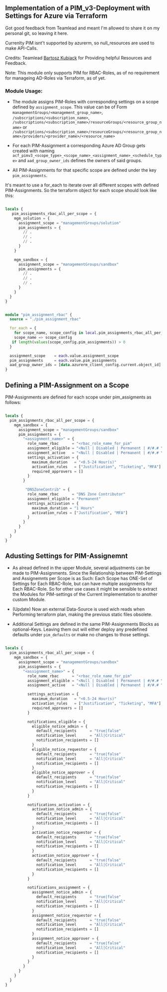 ## Implementation of a PIM_v3-Deployment with Settings for Azure via Terraform
Got good feedback from Teamlead and meant I'm allowed to share it on my personal git, so leaving it here.

Currenlty PIM isnt't supported by azurerm, so null_resources are used to make API-Calls.

Credits: Teamlead [Bartosz Kubiack](https://www.linkedin.com/mwlite/in/bartoszkubiak-it)
for Providing helpful Resources and Feedback.

Note: 
This module only supports PIM for RBAC-Roles, as of no requirement for manageing AD-Roles via Terraform, as of yet.

### Module Usage:

- The module assigns PIM-Roles with corresponding settings on a scope defined by `assignment_scope`. This value can be of Form `managementGroups/<management_group_name>`, `/subscriptions/<subscription_name>`, `/subscriptions/<subscription_name>/resourceGroups/<resource_group_name>` or `/subscriptions/<subscription_name>/resourceGroups/<resource_group_name>/providers/<provider_name>/<resource_name>`

- For each PIM-Assignment a corresponding Azure AD Group gets created with naming `acf_pimv3_<scope_type>_<scope_name>_<assignment_name>_<schedule_type>` and `aad_group_owner_ids` defines the owners of said groups.

- All PIM-Assignments for that specific scope are defined under the key `pim_assignments`.


It's meant to use a for_each to iterate over all different scopes with defined PIM-Assignments. So the terraform object for each scope should look like this:


```terraform

locals {
   pim_assignments_rbac_all_per_scope = {
    mgm_solution = {
      assignment_scope = "managementGroups/solution"
      pim_assignments = {
        // .
        // .
        // .
      }
    }

    mgm_sandbox = {
      assignment_scope = "managementGroups/sandbox"
      pim_assignments = {
        // .
        // .
        // .
      }
    }
  }
}


module "pim_assignment_rbac" {
  source = "./pim_assignment_rbac"

  for_each = {
    for scope_name, scope_config in local.pim_assignments_rbac_all_per_scope :
    scope_name => scope_config
   if length(values(scope_config.pim_assignments)) > 0
  }

  assignment_scope    = each.value.assignment_scope
  pim_assignments     = each.value.pim_assignments
  aad_group_owner_ids = [data.azurerm_client_config.current.object_id]
}

```



## Defining a PIM-Assignment on a Scope

PIM-Assignments are defined for each scope under pim_assigments as follows:

```terraform

locals {
  pim_assignments_rbac_all_per_scope = {
    mgm_sandbox = {
      assignment_scope = "managementGroups/sandbox"
      pim_assignments = {
        "<assignment_name>" = {
          role_name_rbac      = "<rbac_role_name_for_pim"
          assignment_eligible = "<Null | Disabled | Permanent | #/#.# Year(s) | #/#.# Month(s) | #/#.# Day(s)" // Assignment length for eligible assignments
          assignment_active   = "<Null | Disabled | Permanent | #/#.# Year(s) | #/#.# Month(s) | #/#.# Day(s)" // Assignment length for active assignments (can be 1 Month(s) or 1.5 Month(s), etc.)
          settings_activation = {
            maximum_duration   = "<0.5-24 Hour(s)"                     // Maximum Activation length for eligible assignment activations
            activation_rules   = ["Justification", "Ticketing", "MFA"] // Activation Rules for eligible assignment activations
            required_approvers = []                                    // Email_list|aad_group_names of additional required approvers
          }
        }

         "DNSZoneContrib" = {
          role_name_rbac      = "DNS Zone Contributor"
          assignment_eligible = "Permanent"
          settings_activation = {
            maximum_duration = "1 Hours"
            activation_rules = ["Justification", "MFA"]
          }
        }
      }
    }
  }
}

```




## Adusting Settings for PIM-Assignemnt

- As alread defined in the upper Module, several adjustments can be made to PIM-Assignments. Since the Relationship between PIM-Settings and Assignemnts per Scope is as Such: Each Scope has ONE-Set of Settings for Each RBAC-Role, but can have multiple assignments for Each RBAC-Role. So for other use cases it might be sensible to extract the Modules for PIM-settings of the Current Implementation to another custom Module.

- (Update) Now an external Data-Source is used wich reads when Performing terraform plan, making the previous static files obsolete.

 - Additional Settings are defined in the same PIM-Assignments Blocks as optional-Keys. Leaving them out will either deploy any predefined defaults under `pim_defaults` or make no changes to those settings.



```terraform

locals {
  pim_assignments_rbac_all_per_scope = {
    mgm_sandbox = {
      assignment_scope = "managementGroups/sandbox"
      pim_assignments = {
        "<assignment_name>" = {
          role_name_rbac      = "<rbac_role_name_for_pim"
          assignment_eligible = "<Null | Disabled | Permanent | #/#.# Year(s) | #/#.# Month(s) | #/#.# Day(s)" // Assignment length for eligible assignments
          assignment_active   = "<Null | Disabled | Permanent | #/#.# Year(s) | #/#.# Month(s) | #/#.# Day(s)" // Assignment length for active assignments (can be 1 Month(s) or 1.5 Month(s), etc.)

          settings_activation = {
            maximum_duration   = "<0.5-24 Hour(s)"                     // Maximum Activation length for eligible assignment activations
            activation_rules   = ["Justification", "Ticketing", "MFA"] // Activation Rules for eligible assignment activations
            required_approvers = []                                    // Email_list|aad_group_names of additional required approvers
          }

          notifications_eligible = {
            eligible_notice_admin = {
              default_recipients      = "true|false"
              notification_level      = "All|Critical"
              notification_recipients = []
            }
            eligible_notice_requestor = {
              default_recipients      = "true|false"
              notification_level      = "All|Critical"
              notification_recipients = []
            }
            eligible_notice_approver = {
              default_recipients      = "true|false"
              notification_level      = "All|Critical"
              notification_recipients = []
            }
          }

          notifications_activation = {
            activation_notice_admin = {
              default_recipients      = "true|false"
              notification_level      = "All|Critical"
              notification_recipients = []
            }
            activation_notice_requestor = {
              default_recipients      = "true|false"
              notification_level      = "All|Critical"
              notification_recipients = []
            }
            activation_notice_approver = {
              default_recipients      = "true|false"
              notification_level      = "All|Critical"
              notification_recipients = []
            }
          }

          notifications_assignment = {
            assignment_notice_admin = {
              default_recipients      = "true|false"
              notification_level      = "All|Critical"
              notification_recipients = []
            }
            assignment_notice_requestor = {
              default_recipients      = "true|false"
              notification_level      = "All|Critical"
              notification_recipients = []
            }
            assignment_notice_approver = {
              default_recipients      = "true|false"
              notification_level      = "All|Critical"
              notification_recipients = []
            }
          }
        }
      }
    }
  }
}

```

